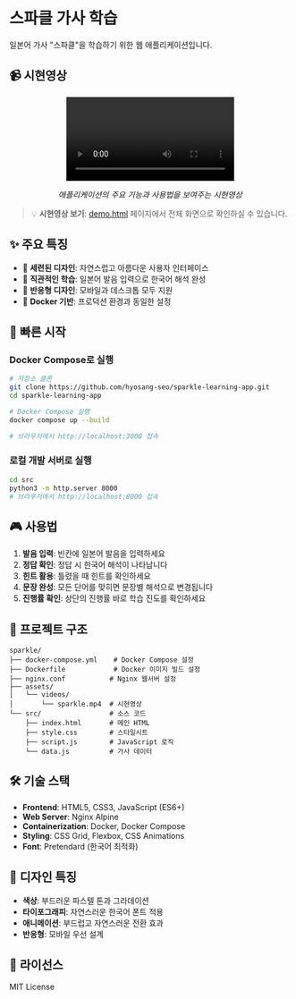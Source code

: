 # 스파클 가사 학습

일본어 가사 "스파클"을 학습하기 위한 웹 애플리케이션입니다.

## 📹 시현영상

<div align="center">

![스파클 가사 학습 시현영상](assets/videos/test.MP4)

*애플리케이션의 주요 기능과 사용법을 보여주는 시현영상*

</div>

> 💡 **시현영상 보기**: [demo.html](src/demo.html) 페이지에서 전체 화면으로 확인하실 수 있습니다.

## ✨ 주요 특징

- 🎨 **세련된 디자인**: 자연스럽고 아름다운 사용자 인터페이스
- 🎯 **직관적인 학습**: 일본어 발음 입력으로 한국어 해석 완성
- 📱 **반응형 디자인**: 모바일과 데스크톱 모두 지원
- 🚀 **Docker 기반**: 프로덕션 환경과 동일한 설정

## 🚀 빠른 시작

### Docker Compose로 실행

```bash
# 저장소 클론
git clone https://github.com/hyosang-seo/sparkle-learning-app.git
cd sparkle-learning-app

# Docker Compose 실행
docker compose up --build

# 브라우저에서 http://localhost:3000 접속
```

### 로컬 개발 서버로 실행

```bash
cd src
python3 -m http.server 8000
# 브라우저에서 http://localhost:8000 접속
```

## 🎮 사용법

1. **발음 입력**: 빈칸에 일본어 발음을 입력하세요
2. **정답 확인**: 정답 시 한국어 해석이 나타납니다
3. **힌트 활용**: 틀렸을 때 힌트를 확인하세요
4. **문장 완성**: 모든 단어를 맞히면 문장별 해석으로 변경됩니다
5. **진행률 확인**: 상단의 진행률 바로 학습 진도를 확인하세요

## 📁 프로젝트 구조

```
sparkle/
├── docker-compose.yml    # Docker Compose 설정
├── Dockerfile            # Docker 이미지 빌드 설정
├── nginx.conf           # Nginx 웹서버 설정
├── assets/
│   └── videos/
│       └── sparkle.mp4  # 시현영상
└── src/                 # 소스 코드
    ├── index.html       # 메인 HTML
    ├── style.css        # 스타일시트
    ├── script.js        # JavaScript 로직
    └── data.js          # 가사 데이터
```

## 🛠 기술 스택

- **Frontend**: HTML5, CSS3, JavaScript (ES6+)
- **Web Server**: Nginx Alpine
- **Containerization**: Docker, Docker Compose
- **Styling**: CSS Grid, Flexbox, CSS Animations
- **Font**: Pretendard (한국어 최적화)

## 🎨 디자인 특징

- **색상**: 부드러운 파스텔 톤과 그라데이션
- **타이포그래피**: 자연스러운 한국어 폰트 적용
- **애니메이션**: 부드럽고 자연스러운 전환 효과
- **반응형**: 모바일 우선 설계

## 📄 라이선스

MIT License